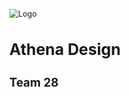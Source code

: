 ![Logo](https://raw.githubusercontent.com/mdahmedmaruf/athena/main/src/images/logo.png "Athena Design Logo")

# Athena Design

## Team 28
